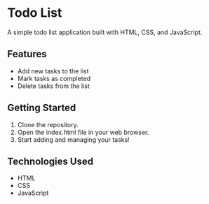 # Todo List

A simple todo list application built with HTML, CSS, and JavaScript.

## Features

- Add new tasks to the list
- Mark tasks as completed
- Delete tasks from the list

## Getting Started

1. Clone the repository.
2. Open the index.html file in your web browser.
3. Start adding and managing your tasks!

## Technologies Used

- HTML
- CSS
- JavaScript